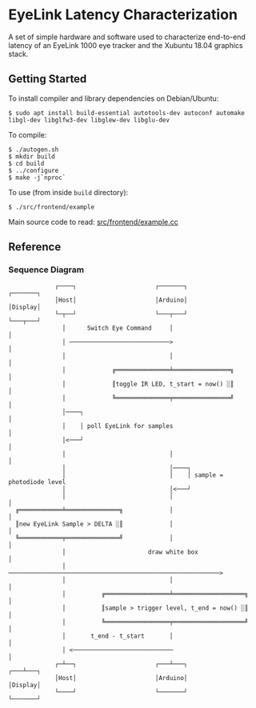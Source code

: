 # EyeLink Latency Characterization

A set of simple hardware and software used to characterize end-to-end latency of
an EyeLink 1000 eye tracker and the Xubuntu 18.04 graphics stack.

## Getting Started

To install compiler and library dependencies on Debian/Ubuntu:

```
$ sudo apt install build-essential autotools-dev autoconf automake libgl-dev libglfw3-dev libglew-dev libglu-dev
```

To compile:

```
$ ./autogen.sh
$ mkdir build
$ cd build
$ ../configure
$ make -j`nproc`
```

To use (from inside `build` directory):

```
$ ./src/frontend/example
```

Main source code to read: [src/frontend/example.cc](https://github.com/keithw/gldemo/blob/master/src/frontend/example.cc)

## Reference

### Sequence Diagram

```
             ┌────┐                      ┌───────┐                      ┌───────┐
             │Host│                      │Arduino│                      │Display│
             └─┬──┘                      └───┬───┘                      └───┬───┘
               │      Switch Eye Command     │                              │
               │ ────────────────────────────>                              │
               │                             │                              │
               │             ╔═══════════════╧════════════════╗             │
               │             ║toggle IR LED, t_start = now() ░║             │
               │             ╚═══════════════╤════════════════╝             │
               │────┐                                                       │
               │    │ poll EyeLink for samples                              │
               │<───┘                                                       │
               │                             │                              │
               │                             │────┐
               │                             │    │ sample = photodiode level
               │                             │<───┘
               │                             │                              │
  ╔════════════╧═══════════════╗             │                              │
  ║new EyeLink Sample > DELTA ░║             │                              │
  ╚════════════╤═══════════════╝             │                              │
               │                       draw white box                       │
               │ ───────────────────────────────────────────────────────────>
               │                             │                              │
               │          ╔══════════════════╧════════════════════╗         │
               │          ║sample > trigger level, t_end = now() ░║         │
               │          ╚══════════════════╤════════════════════╝         │
               │       t_end - t_start       │                              │
               │ <────────────────────────────                              │
             ┌─┴──┐                      ┌───┴───┐                      ┌───┴───┐
             │Host│                      │Arduino│                      │Display│
             └────┘                      └───────┘                      └───────┘
```
